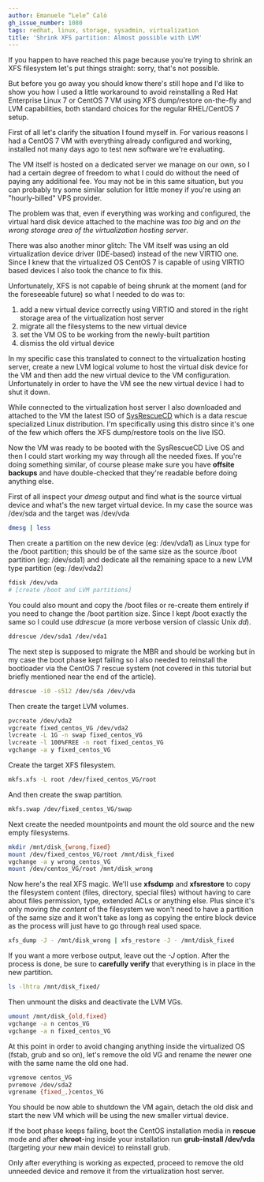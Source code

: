 ```yaml
---
author: Emanuele “Lele” Calò
gh_issue_number: 1080
tags: redhat, linux, storage, sysadmin, virtualization
title: 'Shrink XFS partition: Almost possible with LVM'
---
```


If you happen to have reached this page because you're trying to shrink an XFS filesystem let's put things straight: sorry, that's not possible.

But before you go away you should know there's still hope and I'd like to show you how I used a little workaround to avoid reinstalling a Red Hat Enterprise Linux 7 or CentOS 7 VM using XFS dump/restore on-the-fly and LVM capabilities, both standard choices for the regular RHEL/CentOS 7 setup.

First of all let's clarify the situation I found myself in. For various reasons I had a CentOS 7 VM with everything already configured and working, installed not many days ago to test new software we're evaluating.

The VM itself is hosted on a dedicated server we manage on our own, so I had a certain degree of freedom to what I could do without the need of paying any additional fee. You may not be in this same situation, but you can probably try some similar solution for little money if you're using an "hourly-billed" VPS provider.

The problem was that, even if everything was working and configured, the virtual hard disk device attached to the machine was *too big* and *on the wrong storage area of the virtualization hosting server*.

There was also another minor glitch: The VM itself was using an old virtualization device driver (IDE-based) instead of the new VIRTIO one. Since I knew that the virtualized OS CentOS 7 is capable of using VIRTIO based devices I also took the chance to fix this.

Unfortunately, XFS is not capable of being shrunk at the moment (and for the foreseeable future) so what I needed to do was to:

1. add a new virtual device correctly using VIRTIO and stored in the right storage area of the virtualization host server
1. migrate all the filesystems to the new virtual device
1. set the VM OS to be working from the newly-built partition
1. dismiss the old virtual device

In my specific case this translated to connect to the virtualization hosting server, create a new LVM logical volume to host the virtual disk device for the VM and then add the new virtual device to the VM configuration. Unfortunately in order to have the VM see the new virtual device I had to shut it down.

While connected to the virtualization host server I also downloaded and attached to the VM the latest ISO of [SysRescueCD](http://www.sysresccd.org/SystemRescueCd_Homepage) which is a data rescue specialized Linux distribution. I'm specifically using this distro since it's one of the few which offers the XFS dump/restore tools on the live ISO.

Now the VM was ready to be booted with the SysRescueCD Live OS and then I could start working my way through all the needed fixes. If you're doing something similar, of course please make sure you have **offsite backups** and have double-checked that they're readable before doing anything else.

First of all inspect your *dmesg* output and find what is the source virtual device and what's the new target virtual device. In my case the source was /dev/sda and the target was /dev/vda

```bash
dmesg | less
```

Then create a partition on the new device (eg: /dev/vda1) as Linux type for the /boot partition; this should be of the same size as the source /boot partition (eg: /dev/sda1) and dedicate all the remaining space to a new LVM type partition (eg: /dev/vda2)

```bash
fdisk /dev/vda
# [create /boot and LVM partitions]
```

You could also mount and copy the /boot files or re-create them entirely if you need to change the /boot partition size. Since I kept /boot exactly the same so I could use *ddrescue* (a more verbose version of classic Unix *dd*).

```bash
ddrescue /dev/sda1 /dev/vda1
```

The next step is supposed to migrate the MBR and should be working but in my case the boot phase kept failing so I also needed to reinstall the bootloader via the CentOS 7 rescue system (not covered in this tutorial but briefly mentioned near the end of the article).

```bash
ddrescue -i0 -s512 /dev/sda /dev/vda
```

Then create the target LVM volumes.

```bash
pvcreate /dev/vda2
vgcreate fixed_centos_VG /dev/vda2
lvcreate -L 1G -n swap fixed_centos_VG
lvcreate -l 100%FREE -n root fixed_centos_VG
vgchange -a y fixed_centos_VG
```

Create the target XFS filesystem.

```bash
mkfs.xfs -L root /dev/fixed_centos_VG/root
```

And then create the swap partition.

```bash
mkfs.swap /dev/fixed_centos_VG/swap
```

Next create the needed mountpoints and mount the old source and the new empty filesystems.

```bash
mkdir /mnt/disk_{wrong,fixed}
mount /dev/fixed_centos_VG/root /mnt/disk_fixed
vgchange -a y wrong_centos_VG
mount /dev/centos_VG/root /mnt/disk_wrong
```

Now here's the real XFS magic. We'll use **xfsdump** and **xfsrestore** to copy the filesystem content (files, directory, special files) without having to care about files permission, type, extended ACLs or anything else. Plus since it's only moving *the content* of the filesystem we won't need to have a partition of the same size and it won't take as long as copying the entire block device as the process will just have to go through real used space.

```bash
xfs_dump -J - /mnt/disk_wrong | xfs_restore -J - /mnt/disk_fixed
```

If you want a more verbose output, leave out the *-J* option. After the process is done, be sure to **carefully verify** that everything is in place in the new partition.

```bash
ls -lhtra /mnt/disk_fixed/
```

Then unmount the disks and deactivate the LVM VGs.

```bash
umount /mnt/disk_{old,fixed}
vgchange -a n centos_VG
vgchange -a n fixed_centos_VG
```

At this point in order to avoid changing anything inside the virtualized OS (fstab, grub and so on), let's remove the old VG and rename the newer one with the same name the old one had.

```bash
vgremove centos_VG
pvremove /dev/sda2
vgrename {fixed_,}centos_VG
```

You should be now able to shutdown the VM again, detach the old disk and start the new VM which will be using the new smaller virtual device.

If the boot phase keeps failing, boot the CentOS installation media in **rescue** mode and after **chroot**-ing inside your installation run **grub-install /dev/vda** (targeting your new main device) to reinstall grub.

Only after everything is working as expected, proceed to remove the old unneeded device and remove it from the virtualization host server.
